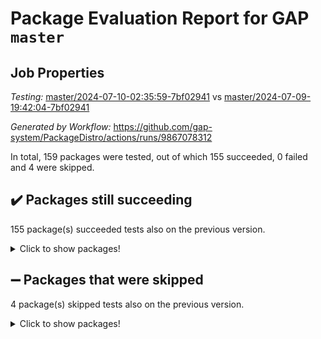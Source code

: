 # Package Evaluation Report for GAP `master`

## Job Properties

*Testing:* [master/2024-07-10-02:35:59-7bf02941](https://github.com/gap-system/PackageDistro/blob/data/reports/master/2024-07-10-02:35:59-7bf02941) vs [master/2024-07-09-19:42:04-7bf02941](https://github.com/gap-system/PackageDistro/blob/data/reports/master/2024-07-09-19:42:04-7bf02941)

*Generated by Workflow:* https://github.com/gap-system/PackageDistro/actions/runs/9867078312

In total, 159 packages were tested, out of which 155 succeeded, 0 failed and 4 were skipped.

## :heavy_check_mark: Packages still succeeding

155 package(s) succeeded tests also on the previous version.
<details><summary>Click to show packages!</summary>

- 4ti2interface 2023.02-04 [(success)](https://github.com/gap-system/PackageDistro/actions/runs/9867078312/job/27247085958)
- ace 5.6.2 [(success)](https://github.com/gap-system/PackageDistro/actions/runs/9867078312/job/27247089201)
- aclib 1.3.2 [(success)](https://github.com/gap-system/PackageDistro/actions/runs/9867078312/job/27247089833)
- agt 0.3.1 [(success)](https://github.com/gap-system/PackageDistro/actions/runs/9867078312/job/27247090357)
- alnuth 3.2.1 [(success)](https://github.com/gap-system/PackageDistro/actions/runs/9867078312/job/27247090657)
- anupq 3.3.0 [(success)](https://github.com/gap-system/PackageDistro/actions/runs/9867078312/job/27247091989)
- atlasrep 2.1.8 [(success)](https://github.com/gap-system/PackageDistro/actions/runs/9867078312/job/27247093128)
- autodoc 2023.06.19 [(success)](https://github.com/gap-system/PackageDistro/actions/runs/9867078312/job/27247093333)
- automata 1.15 [(success)](https://github.com/gap-system/PackageDistro/actions/runs/9867078312/job/27247093515)
- automgrp 1.3.2 [(success)](https://github.com/gap-system/PackageDistro/actions/runs/9867078312/job/27247093655)
- autpgrp 1.11 [(success)](https://github.com/gap-system/PackageDistro/actions/runs/9867078312/job/27247093790)
- cap 2024.07-05 [(success)](https://github.com/gap-system/PackageDistro/actions/runs/9867078312/job/27247093962)
- caratinterface 2.3.6 [(success)](https://github.com/gap-system/PackageDistro/actions/runs/9867078312/job/27247094152)
- cddinterface 2022.11.01 [(success)](https://github.com/gap-system/PackageDistro/actions/runs/9867078312/job/27247094407)
- circle 1.6.6 [(success)](https://github.com/gap-system/PackageDistro/actions/runs/9867078312/job/27247094650)
- classicpres 1.22 [(success)](https://github.com/gap-system/PackageDistro/actions/runs/9867078312/job/27247094827)
- cohomolo 1.6.11 [(success)](https://github.com/gap-system/PackageDistro/actions/runs/9867078312/job/27247095016)
- congruence 1.2.6 [(success)](https://github.com/gap-system/PackageDistro/actions/runs/9867078312/job/27247095182)
- corelg 1.57 [(success)](https://github.com/gap-system/PackageDistro/actions/runs/9867078312/job/27247095328)
- crime 1.6 [(success)](https://github.com/gap-system/PackageDistro/actions/runs/9867078312/job/27247095483)
- crisp 1.4.6 [(success)](https://github.com/gap-system/PackageDistro/actions/runs/9867078312/job/27247095666)
- crypting 0.10.4 [(success)](https://github.com/gap-system/PackageDistro/actions/runs/9867078312/job/27247095839)
- cryst 4.1.27 [(success)](https://github.com/gap-system/PackageDistro/actions/runs/9867078312/job/27247096013)
- crystcat 1.1.10 [(success)](https://github.com/gap-system/PackageDistro/actions/runs/9867078312/job/27247096158)
- ctbllib 1.3.9 [(success)](https://github.com/gap-system/PackageDistro/actions/runs/9867078312/job/27247096320)
- cubefree 1.19 [(success)](https://github.com/gap-system/PackageDistro/actions/runs/9867078312/job/27247096482)
- curlinterface 2.3.2 [(success)](https://github.com/gap-system/PackageDistro/actions/runs/9867078312/job/27247096655)
- cvec 2.8.1 [(success)](https://github.com/gap-system/PackageDistro/actions/runs/9867078312/job/27247096809)
- datastructures 0.3.0 [(success)](https://github.com/gap-system/PackageDistro/actions/runs/9867078312/job/27247096976)
- deepthought 1.0.6 [(success)](https://github.com/gap-system/PackageDistro/actions/runs/9867078312/job/27247097171)
- design 1.8 [(success)](https://github.com/gap-system/PackageDistro/actions/runs/9867078312/job/27247097339)
- difsets 2.3.1 [(success)](https://github.com/gap-system/PackageDistro/actions/runs/9867078312/job/27247097507)
- digraphs 1.7.1 [(success)](https://github.com/gap-system/PackageDistro/actions/runs/9867078312/job/27247097674)
- edim 1.3.8 [(success)](https://github.com/gap-system/PackageDistro/actions/runs/9867078312/job/27247097853)
- example 4.3.4 [(success)](https://github.com/gap-system/PackageDistro/actions/runs/9867078312/job/27247097996)
- examplesforhomalg 2023.10-01 [(success)](https://github.com/gap-system/PackageDistro/actions/runs/9867078312/job/27247098156)
- factint 1.6.3 [(success)](https://github.com/gap-system/PackageDistro/actions/runs/9867078312/job/27247098343)
- ferret 1.0.11 [(success)](https://github.com/gap-system/PackageDistro/actions/runs/9867078312/job/27247098493)
- fga 1.5.0 [(success)](https://github.com/gap-system/PackageDistro/actions/runs/9867078312/job/27247098626)
- fining 1.5.6 [(success)](https://github.com/gap-system/PackageDistro/actions/runs/9867078312/job/27247098769)
- float 1.0.4 [(success)](https://github.com/gap-system/PackageDistro/actions/runs/9867078312/job/27247098894)
- format 1.4.4 [(success)](https://github.com/gap-system/PackageDistro/actions/runs/9867078312/job/27247099020)
- forms 1.2.11 [(success)](https://github.com/gap-system/PackageDistro/actions/runs/9867078312/job/27247099159)
- fplsa 1.2.6 [(success)](https://github.com/gap-system/PackageDistro/actions/runs/9867078312/job/27247099300)
- fr 2.4.13 [(success)](https://github.com/gap-system/PackageDistro/actions/runs/9867078312/job/27247099445)
- francy 2.0.3 [(success)](https://github.com/gap-system/PackageDistro/actions/runs/9867078312/job/27247099590)
- fwtree 1.3 [(success)](https://github.com/gap-system/PackageDistro/actions/runs/9867078312/job/27247099734)
- gapdoc 1.6.7 [(success)](https://github.com/gap-system/PackageDistro/actions/runs/9867078312/job/27247099888)
- gauss 2023.02-04 [(success)](https://github.com/gap-system/PackageDistro/actions/runs/9867078312/job/27247100087)
- gaussforhomalg 2024.07-01 [(success)](https://github.com/gap-system/PackageDistro/actions/runs/9867078312/job/27247100277)
- gbnp 1.0.5 [(success)](https://github.com/gap-system/PackageDistro/actions/runs/9867078312/job/27247100421)
- generalizedmorphismsforcap 2024.04-01 [(success)](https://github.com/gap-system/PackageDistro/actions/runs/9867078312/job/27247100596)
- genss 1.6.8 [(success)](https://github.com/gap-system/PackageDistro/actions/runs/9867078312/job/27247100773)
- gradedmodules 2024.01-01 [(success)](https://github.com/gap-system/PackageDistro/actions/runs/9867078312/job/27247100955)
- gradedringforhomalg 2024.07-01 [(success)](https://github.com/gap-system/PackageDistro/actions/runs/9867078312/job/27247101116)
- grape 4.9.0 [(success)](https://github.com/gap-system/PackageDistro/actions/runs/9867078312/job/27247101301)
- groupoids 1.74 [(success)](https://github.com/gap-system/PackageDistro/actions/runs/9867078312/job/27247101447)
- grpconst 2.6.5 [(success)](https://github.com/gap-system/PackageDistro/actions/runs/9867078312/job/27247101625)
- guarana 0.96.3 [(success)](https://github.com/gap-system/PackageDistro/actions/runs/9867078312/job/27247101780)
- guava 3.19 [(success)](https://github.com/gap-system/PackageDistro/actions/runs/9867078312/job/27247101927)
- hap 1.62 [(success)](https://github.com/gap-system/PackageDistro/actions/runs/9867078312/job/27247102088)
- hapcryst 0.1.15 [(success)](https://github.com/gap-system/PackageDistro/actions/runs/9867078312/job/27247102225)
- hecke 1.5.3 [(success)](https://github.com/gap-system/PackageDistro/actions/runs/9867078312/job/27247102389)
- help 4.0 [(success)](https://github.com/gap-system/PackageDistro/actions/runs/9867078312/job/27247102550)
- homalg 2024.01-01 [(success)](https://github.com/gap-system/PackageDistro/actions/runs/9867078312/job/27247102708)
- homalgtocas 2023.11-01 [(success)](https://github.com/gap-system/PackageDistro/actions/runs/9867078312/job/27247102856)
- idrel 2.47 [(success)](https://github.com/gap-system/PackageDistro/actions/runs/9867078312/job/27247103009)
- images 1.3.2 [(success)](https://github.com/gap-system/PackageDistro/actions/runs/9867078312/job/27247103200)
- intpic 0.3.0 [(success)](https://github.com/gap-system/PackageDistro/actions/runs/9867078312/job/27247103364)
- io 4.8.2 [(success)](https://github.com/gap-system/PackageDistro/actions/runs/9867078312/job/27247103532)
- io_forhomalg 2023.02-04 [(success)](https://github.com/gap-system/PackageDistro/actions/runs/9867078312/job/27247103689)
- irredsol 1.4.4 [(success)](https://github.com/gap-system/PackageDistro/actions/runs/9867078312/job/27247103816)
- json 2.2.1 [(success)](https://github.com/gap-system/PackageDistro/actions/runs/9867078312/job/27247103965)
- jupyterkernel 1.5.1 [(success)](https://github.com/gap-system/PackageDistro/actions/runs/9867078312/job/27247104105)
- jupyterviz 1.5.6 [(success)](https://github.com/gap-system/PackageDistro/actions/runs/9867078312/job/27247104297)
- kan 1.37 [(success)](https://github.com/gap-system/PackageDistro/actions/runs/9867078312/job/27247104480)
- kbmag 1.5.11 [(success)](https://github.com/gap-system/PackageDistro/actions/runs/9867078312/job/27247104630)
- laguna 3.9.7 [(success)](https://github.com/gap-system/PackageDistro/actions/runs/9867078312/job/27247104764)
- liealgdb 2.2.1 [(success)](https://github.com/gap-system/PackageDistro/actions/runs/9867078312/job/27247104874)
- liepring 2.9.1 [(success)](https://github.com/gap-system/PackageDistro/actions/runs/9867078312/job/27247105009)
- liering 2.4.2 [(success)](https://github.com/gap-system/PackageDistro/actions/runs/9867078312/job/27247105171)
- linearalgebraforcap 2024.07-04 [(success)](https://github.com/gap-system/PackageDistro/actions/runs/9867078312/job/27247105328)
- lins 0.9 [(success)](https://github.com/gap-system/PackageDistro/actions/runs/9867078312/job/27247105451)
- localizeringforhomalg 2023.10-01 [(success)](https://github.com/gap-system/PackageDistro/actions/runs/9867078312/job/27247105571)
- loops 3.4.3 [(success)](https://github.com/gap-system/PackageDistro/actions/runs/9867078312/job/27247105731)
- lpres 1.1.0 [(success)](https://github.com/gap-system/PackageDistro/actions/runs/9867078312/job/27247105868)
- majoranaalgebras 1.5.2 [(success)](https://github.com/gap-system/PackageDistro/actions/runs/9867078312/job/27247106040)
- mapclass 1.4.6 [(success)](https://github.com/gap-system/PackageDistro/actions/runs/9867078312/job/27247106201)
- matgrp 0.70 [(success)](https://github.com/gap-system/PackageDistro/actions/runs/9867078312/job/27247106328)
- matricesforhomalg 2024.07-01 [(success)](https://github.com/gap-system/PackageDistro/actions/runs/9867078312/job/27247106471)
- modisom 2.5.4 [(success)](https://github.com/gap-system/PackageDistro/actions/runs/9867078312/job/27247106621)
- modulepresentationsforcap 2024.07-01 [(success)](https://github.com/gap-system/PackageDistro/actions/runs/9867078312/job/27247106771)
- modules 2024.01-01 [(success)](https://github.com/gap-system/PackageDistro/actions/runs/9867078312/job/27247106937)
- monoidalcategories 2024.06-02 [(success)](https://github.com/gap-system/PackageDistro/actions/runs/9867078312/job/27247107071)
- nconvex 2022.09-01 [(success)](https://github.com/gap-system/PackageDistro/actions/runs/9867078312/job/27247107244)
- nilmat 1.4.2 [(success)](https://github.com/gap-system/PackageDistro/actions/runs/9867078312/job/27247107363)
- nock 1.5 [(success)](https://github.com/gap-system/PackageDistro/actions/runs/9867078312/job/27247107509)
- normalizinterface 1.3.6 [(success)](https://github.com/gap-system/PackageDistro/actions/runs/9867078312/job/27247107666)
- nq 2.5.11 [(success)](https://github.com/gap-system/PackageDistro/actions/runs/9867078312/job/27247107856)
- numericalsgps 1.3.1 [(success)](https://github.com/gap-system/PackageDistro/actions/runs/9867078312/job/27247108042)
- openmath 11.5.3 [(success)](https://github.com/gap-system/PackageDistro/actions/runs/9867078312/job/27247108204)
- orb 4.9.0 [(success)](https://github.com/gap-system/PackageDistro/actions/runs/9867078312/job/27247108369)
- packagemanager 1.4.3 [(success)](https://github.com/gap-system/PackageDistro/actions/runs/9867078312/job/27247108528)
- patternclass 2.4.3 [(success)](https://github.com/gap-system/PackageDistro/actions/runs/9867078312/job/27247108708)
- permut 2.0.5 [(success)](https://github.com/gap-system/PackageDistro/actions/runs/9867078312/job/27247108869)
- polenta 1.3.10 [(success)](https://github.com/gap-system/PackageDistro/actions/runs/9867078312/job/27247109020)
- polymaking 0.8.7 [(success)](https://github.com/gap-system/PackageDistro/actions/runs/9867078312/job/27247109172)
- primgrp 3.4.4 [(success)](https://github.com/gap-system/PackageDistro/actions/runs/9867078312/job/27247109319)
- profiling 2.5.4 [(success)](https://github.com/gap-system/PackageDistro/actions/runs/9867078312/job/27247109546)
- qdistrnd 0.9.4 [(success)](https://github.com/gap-system/PackageDistro/actions/runs/9867078312/job/27247109759)
- qpa 1.35 [(success)](https://github.com/gap-system/PackageDistro/actions/runs/9867078312/job/27247109938)
- quagroup 1.8.4 [(success)](https://github.com/gap-system/PackageDistro/actions/runs/9867078312/job/27247110116)
- radiroot 2.9 [(success)](https://github.com/gap-system/PackageDistro/actions/runs/9867078312/job/27247110318)
- rcwa 4.7.1 [(success)](https://github.com/gap-system/PackageDistro/actions/runs/9867078312/job/27247110531)
- rds 1.8 [(success)](https://github.com/gap-system/PackageDistro/actions/runs/9867078312/job/27247110729)
- recog 1.4.2 [(success)](https://github.com/gap-system/PackageDistro/actions/runs/9867078312/job/27247110964)
- repndecomp 1.3.0 [(success)](https://github.com/gap-system/PackageDistro/actions/runs/9867078312/job/27247111159)
- repsn 3.1.2 [(success)](https://github.com/gap-system/PackageDistro/actions/runs/9867078312/job/27247111354)
- resclasses 4.7.3 [(success)](https://github.com/gap-system/PackageDistro/actions/runs/9867078312/job/27247111570)
- ringsforhomalg 2024.06-01 [(success)](https://github.com/gap-system/PackageDistro/actions/runs/9867078312/job/27247111751)
- sco 2023.08-01 [(success)](https://github.com/gap-system/PackageDistro/actions/runs/9867078312/job/27247111929)
- scscp 2.4.3 [(success)](https://github.com/gap-system/PackageDistro/actions/runs/9867078312/job/27247112112)
- semigroups 5.3.7 [(success)](https://github.com/gap-system/PackageDistro/actions/runs/9867078312/job/27247112312)
- sglppow 2.4 [(success)](https://github.com/gap-system/PackageDistro/actions/runs/9867078312/job/27247112483)
- sgpviz 0.999.5 [(success)](https://github.com/gap-system/PackageDistro/actions/runs/9867078312/job/27247112672)
- simpcomp 2.1.14 [(success)](https://github.com/gap-system/PackageDistro/actions/runs/9867078312/job/27247112902)
- singular 2024.06.03 [(success)](https://github.com/gap-system/PackageDistro/actions/runs/9867078312/job/27247113348)
- sl2reps 1.1 [(success)](https://github.com/gap-system/PackageDistro/actions/runs/9867078312/job/27247113575)
- sla 1.5.3 [(success)](https://github.com/gap-system/PackageDistro/actions/runs/9867078312/job/27247113808)
- smallgrp 1.5.4 [(success)](https://github.com/gap-system/PackageDistro/actions/runs/9867078312/job/27247113970)
- smallsemi 0.7.0 [(success)](https://github.com/gap-system/PackageDistro/actions/runs/9867078312/job/27247114215)
- sonata 2.9.6 [(success)](https://github.com/gap-system/PackageDistro/actions/runs/9867078312/job/27247114402)
- sophus 1.27 [(success)](https://github.com/gap-system/PackageDistro/actions/runs/9867078312/job/27247114553)
- sotgrps 1.2 [(success)](https://github.com/gap-system/PackageDistro/actions/runs/9867078312/job/27247114732)
- spinsym 1.5.2 [(success)](https://github.com/gap-system/PackageDistro/actions/runs/9867078312/job/27247114891)
- standardff 1.0 [(success)](https://github.com/gap-system/PackageDistro/actions/runs/9867078312/job/27247115069)
- symbcompcc 1.3.2 [(success)](https://github.com/gap-system/PackageDistro/actions/runs/9867078312/job/27247115254)
- thelma 1.3 [(success)](https://github.com/gap-system/PackageDistro/actions/runs/9867078312/job/27247115448)
- tomlib 1.2.11 [(success)](https://github.com/gap-system/PackageDistro/actions/runs/9867078312/job/27247115654)
- toolsforhomalg 2024.07-01 [(success)](https://github.com/gap-system/PackageDistro/actions/runs/9867078312/job/27247115839)
- toric 1.9.6 [(success)](https://github.com/gap-system/PackageDistro/actions/runs/9867078312/job/27247116052)
- toricvarieties 2022.07.13 [(success)](https://github.com/gap-system/PackageDistro/actions/runs/9867078312/job/27247116271)
- transgrp 3.6.5 [(success)](https://github.com/gap-system/PackageDistro/actions/runs/9867078312/job/27247116423)
- typeset 1.2.2 [(success)](https://github.com/gap-system/PackageDistro/actions/runs/9867078312/job/27247116591)
- ugaly 4.1.3 [(success)](https://github.com/gap-system/PackageDistro/actions/runs/9867078312/job/27247116748)
- unipot 1.6 [(success)](https://github.com/gap-system/PackageDistro/actions/runs/9867078312/job/27247116935)
- unitlib 4.2.0 [(success)](https://github.com/gap-system/PackageDistro/actions/runs/9867078312/job/27247117133)
- utils 0.85 [(success)](https://github.com/gap-system/PackageDistro/actions/runs/9867078312/job/27247117282)
- uuid 0.7 [(success)](https://github.com/gap-system/PackageDistro/actions/runs/9867078312/job/27247117486)
- walrus 0.9991 [(success)](https://github.com/gap-system/PackageDistro/actions/runs/9867078312/job/27247117672)
- wedderga 4.10.5 [(success)](https://github.com/gap-system/PackageDistro/actions/runs/9867078312/job/27247117864)
- xmod 2.92 [(success)](https://github.com/gap-system/PackageDistro/actions/runs/9867078312/job/27247118031)
- xmodalg 1.23 [(success)](https://github.com/gap-system/PackageDistro/actions/runs/9867078312/job/27247118205)
- yangbaxter 0.10.5 [(success)](https://github.com/gap-system/PackageDistro/actions/runs/9867078312/job/27247118418)
- zeromqinterface 0.15 [(success)](https://github.com/gap-system/PackageDistro/actions/runs/9867078312/job/27247118606)
</details>

## :heavy_minus_sign: Packages that were skipped

4 package(s) skipped tests also on the previous version.
<details><summary>Click to show packages!</summary>

- browse 1.8.21 [(skipped)](https://github.com/gap-system/PackageDistro/actions/runs/9867078312/job/27246876672)
- itc 1.5.1 [(skipped)](https://github.com/gap-system/PackageDistro/actions/runs/9867078312/job/27246876672)
- polycyclic 2.16 [(skipped)](https://github.com/gap-system/PackageDistro/actions/runs/9867078312/job/27246876672)
- xgap 4.32 [(skipped)](https://github.com/gap-system/PackageDistro/actions/runs/9867078312/job/27246876672)
</details>

